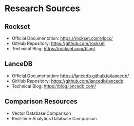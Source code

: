 # Research Sources

## Rockset
- Official Documentation: https://rockset.com/docs/
- GitHub Repository: https://github.com/rockset
- Technical Blog: https://rockset.com/blog/

## LanceDB
- Official Documentation: https://lancedb.github.io/lancedb/
- GitHub Repository: https://github.com/lancedb/lancedb
- Technical Blog: https://blog.lancedb.com/

## Comparison Resources
- Vector Database Comparison
- Real-time Analytics Database Comparison

